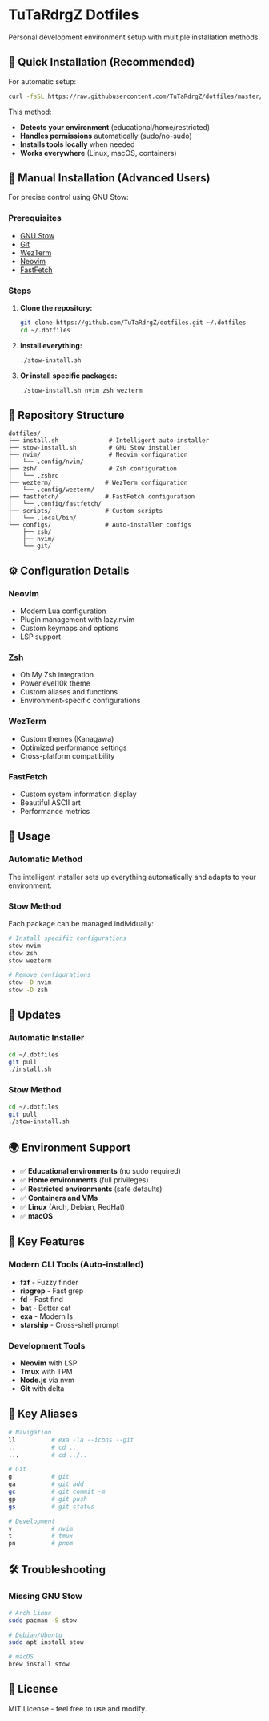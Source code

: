 # TuTaRdrgZ Dotfiles

Personal development environment setup with multiple installation methods.

## 🚀 Quick Installation (Recommended)

For automatic setup:

```bash
curl -fsSL https://raw.githubusercontent.com/TuTaRdrgZ/dotfiles/master/install.sh | bash
```

This method:
-  **Detects your environment** (educational/home/restricted)
-  **Handles permissions** automatically (sudo/no-sudo)
-  **Installs tools locally** when needed
-  **Works everywhere** (Linux, macOS, containers)

## 🎯 Manual Installation (Advanced Users)

For precise control using GNU Stow:

### Prerequisites

- [GNU Stow](https://www.gnu.org/software/stow/)
- [Git](https://git-scm.com/)
- [WezTerm](https://wezfurlong.org/wezterm/index.html)
- [Neovim](https://neovim.io/)
- [FastFetch](https://github.com/fastfetch-cli/fastfetch)

### Steps

1. **Clone the repository:**
   ```bash
   git clone https://github.com/TuTaRdrgZ/dotfiles.git ~/.dotfiles
   cd ~/.dotfiles
   ```

2. **Install everything:**
   ```bash
   ./stow-install.sh
   ```

3. **Or install specific packages:**
   ```bash
   ./stow-install.sh nvim zsh wezterm
   ```

## 📁 Repository Structure

```
dotfiles/
├── install.sh              # Intelligent auto-installer
├── stow-install.sh         # GNU Stow installer
├── nvim/                   # Neovim configuration
│   └── .config/nvim/
├── zsh/                    # Zsh configuration
│   └── .zshrc
├── wezterm/               # WezTerm configuration
│   └── .config/wezterm/
├── fastfetch/             # FastFetch configuration
│   └── .config/fastfetch/
├── scripts/               # Custom scripts
│   └── .local/bin/
└── configs/               # Auto-installer configs
    ├── zsh/
    ├── nvim/
    └── git/
```

## ⚙️ Configuration Details

### Neovim
- Modern Lua configuration
- Plugin management with lazy.nvim
- Custom keymaps and options
- LSP support

### Zsh
- Oh My Zsh integration
- Powerlevel10k theme
- Custom aliases and functions
- Environment-specific configurations

### WezTerm
- Custom themes (Kanagawa)
- Optimized performance settings
- Cross-platform compatibility

### FastFetch
- Custom system information display
- Beautiful ASCII art
- Performance metrics

## 🔧 Usage

### Automatic Method
The intelligent installer sets up everything automatically and adapts to your environment.

### Stow Method
Each package can be managed individually:

```bash
# Install specific configurations
stow nvim
stow zsh
stow wezterm

# Remove configurations
stow -D nvim
stow -D zsh
```

## 🔄 Updates

### Automatic Installer
```bash
cd ~/.dotfiles
git pull
./install.sh
```

### Stow Method
```bash
cd ~/.dotfiles
git pull
./stow-install.sh
```

## 🌍 Environment Support

- ✅ **Educational environments** (no sudo required)
- ✅ **Home environments** (full privileges)
- ✅ **Restricted environments** (safe defaults)
- ✅ **Containers and VMs**
- ✅ **Linux** (Arch, Debian, RedHat)
- ✅ **macOS**

## 🎨 Key Features

### Modern CLI Tools (Auto-installed)
- **fzf** - Fuzzy finder
- **ripgrep** - Fast grep
- **fd** - Fast find
- **bat** - Better cat
- **exa** - Modern ls
- **starship** - Cross-shell prompt

### Development Tools
- **Neovim** with LSP
- **Tmux** with TPM
- **Node.js** via nvm
- **Git** with delta

## 🔑 Key Aliases

```bash
# Navigation
ll          # exa -la --icons --git
..          # cd ..
...         # cd ../..

# Git
g           # git
ga          # git add
gc          # git commit -m
gp          # git push
gs          # git status

# Development
v           # nvim
t           # tmux
pn          # pnpm
```

## 🛠️ Troubleshooting

### Missing GNU Stow
```bash
# Arch Linux
sudo pacman -S stow

# Debian/Ubuntu
sudo apt install stow

# macOS
brew install stow
```

## 📄 License

MIT License - feel free to use and modify.
